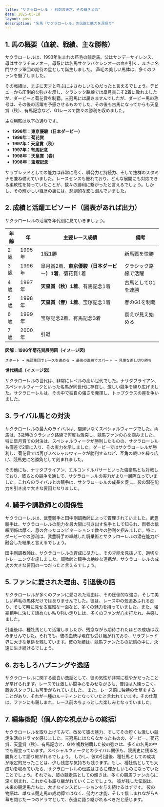 ```yaml
---
title: "サクラローレル - 悲劇の天才、その輝きと影"
date: 2025-05-18
layout: post
description: "名馬『サクラローレル』の伝説と魅力を深堀り"
---
```


## 1. 馬の概要（血統、戦績、主な勝鞍）

サクラローレルは、1993年生まれの芦毛の競走馬。父はサンデーサイレンス、母はサクラチヨノオー。母系には名馬サクラバクシンオーの血を引く、まさに名門サクラ軍団の期待の星として誕生しました。  芦毛の美しい馬体は、多くのファンを魅了しました。

その戦績は、まさに天才と呼ぶにふさわしいものだったと言えるでしょう。デビューから圧倒的な強さを示し、クラシック路線では皐月賞こそ2着に敗れましたが、ダービーと菊花賞を制覇。三冠馬には届きませんでしたが、ダービー馬の称号は、その後の活躍を予感させるものでした。その後も古馬になってからも天皇賞（秋）、有馬記念など、G1レースで数々の勝利を収めました。

主な勝鞍は以下の通りです。

* **1996年：東京優駿（日本ダービー）**
* **1996年：菊花賞**
* **1997年：天皇賞（秋）**
* **1997年：有馬記念**
* **1998年：天皇賞（春）**
* **1998年：宝塚記念**


サラブレッドとしての能力は非常に高く、瞬発力と持続力、そして抜群のスタミナを兼ね備えていました。レースセンスも優れており、どんな展開にも対応できる柔軟性を持っていたことが、数々の勝利に繋がったと言えるでしょう。しかし、その輝かしい経歴の裏には、悲劇的な影も潜んでいました。


## 2. 成績と活躍エピソード（図表があれば出力）

サクラローレルの活躍を年代別に見ていきましょう。

| 年齢 | 年 | 主要レース成績 | 備考 |
|---|---|---|---|
| 2歳 | 1995年 | 1戦1勝 | 新馬戦を快勝 |
| 3歳 | 1996年 | 皐月賞2着、**東京優駿（日本ダービー）1着**、菊花賞1着 | クラシック路線で活躍 |
| 4歳 | 1997年 | **天皇賞（秋）1着**、有馬記念1着 | 古馬としてG1を連勝 |
| 5歳 | 1998年 | **天皇賞（春）1着**、宝塚記念1着 | 春のG1を制覇 |
| 6歳 | 1999年 | 宝塚記念2着、有馬記念3着 | 衰えが見え始める |
| 7歳 | 2000年 |  引退 |  |


**図解：1996年菊花賞展開図（イメージ図）**

```
スタート → 先頭集団でレースを進める → 最後の直線でスパート → 見事な差し切り勝ち
```

**世代構成（イメージ図）**

サクラローレルの世代は、非常にレベルの高い世代でした。ナリタブライアン、スペシャルウィークといった名馬が同世代に存在し、激しい競争を繰り広げました。サクラローレルは、その中で独自の強さを発揮し、トップクラスの座を争いました。


## 3. ライバル馬との対決

サクラローレルの最大のライバルは、間違いなくスペシャルウィークでした。両馬は、3歳時のクラシック路線で何度も激突し、競馬ファンの心を掴みました。特に皐月賞での対決は、スペシャルウィークが勝利したものの、サクラローレルも僅差で2着に入り、その実力を示しました。ダービーではサクラローレルが勝利し、菊花賞では再びスペシャルウィークが勝利するなど、互角の戦いを繰り広げ、競馬史に名勝負として刻まれました。

その他にも、ナリタブライアン、エルコンドルパサーといった強豪馬とも対戦しており、彼らとの競争を通して、サクラローレルの実力がより一層際立っていました。これらのライバルとの競争は、サクラローレルの成長を促し、彼の潜在能力を引き出す大きな要因となりました。


## 4. 騎手や調教師との関係性

サクラローレルは、武豊騎手と田中剛調教師によって管理されていました。武豊騎手は、サクラローレルの能力を最大限に引き出す名手として知られ、両者の信頼関係は厚く、息の合ったコンビネーションで数々の勝利を掴みました。特に、ダービーでの勝利は、武豊騎手の卓越した騎乗術とサクラローレルの潜在能力が融合した結果と言えるでしょう。

田中剛調教師は、サクラローレルの育成に尽力し、その才能を見抜いて、適切なトレーニングを施しました。調教師と騎手の絶妙な連携が、サクラローレルの成功の大きな要因の一つだったと言えるでしょう。


## 5. ファンに愛された理由、引退後の話

サクラローレルが多くのファンに愛された理由は、その圧倒的な強さ、そして美しい芦毛の馬体だけではありませんでした。彼は、レース中の気迫あふれる走り、そして時に見せる繊細な一面など、多くの魅力を持っていました。また、強豪相手に決して諦めない粘り強い走りには、多くのファンが心を打たれ、共感しました。

引退後は、種牡馬として活躍しましたが、残念ながら期待されたほどの成功は収めませんでした。それでも、彼の血統は現在も受け継がれており、サラブレッド界に大きな足跡を残しています。彼の功績は、競馬ファンたちの記憶の中に、永遠に生き続けるでしょう。


## 6. おもしろハプニングや逸話

サクラローレルに関する面白い逸話として、彼の気性が非常に穏やかだったことが挙げられます。レースでは激しい闘争心をみせながらも、普段は人懐っこく、厩舎スタッフにも可愛がられていました。  また、レース前に独特の仕草をすることがあり、それが一種のルーティンとなっていたと言われています。その仕草は、ファンにも親しまれ、レース前のちょっとした楽しみとなっていました。  


## 7. 編集後記（個人的な視点からの総括）

サクラローレルを取り上げてみて、改めて彼の魅力、そしてその短くも激しい競走生活のドラマを感じました。三冠馬にはならなかったものの、ダービー、菊花賞、天皇賞（秋）、有馬記念と、G1を複数制覇した彼の強さは、多くの名馬の中でも際立っています。スペシャルウィークとのライバル関係も、競馬史に残る名勝負として語り継がれるでしょう。  しかし、彼の引退後、種牡馬としての成功が限定的だったことは、少し残念な気持ちも残ります。もし、種牡馬としても大成功を収めていたら、サクラローレルの伝説はさらに輝かしいものになっていたことでしょう。それでも、彼の競走馬としての輝きは、多くの競馬ファンの心に深く刻まれ、これからも語り継がれていくことでしょう。  彼が残した伝説は、未来の競走馬たちに、大きなインスピレーションを与え続けるはずです。  彼の物語は、単なる競走馬の成功譚ではなく、努力と才能、そして惜しまれながらも幕を閉じた一つのドラマとして、永遠に語り継がれるべきだと感じます。
